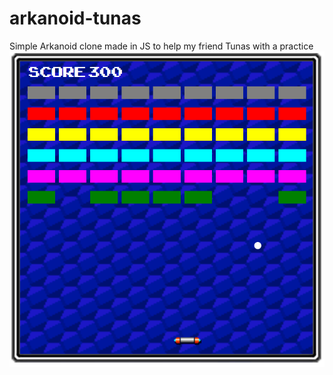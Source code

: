 # arkanoid-tunas
Simple Arkanoid clone made in JS to help my friend Tunas with a practice
![alt text](https://raw.githubusercontent.com/canosan/arkanoid-tunas/main/img/screenshot.png)
